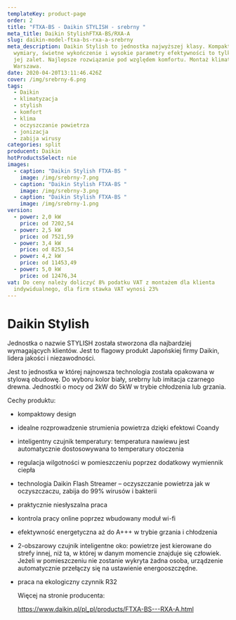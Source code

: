 ```yaml
---
templateKey: product-page
order: 2
title: "FTXA-BS - Daikin STYLISH - srebrny "
meta_title: Daikin StylishFTXA-BS/RXA-A
slug: daikin-model-ftxa-bs-rxa-a-srebrny
meta_description: Daikin Stylish to jednostka najwyższej klasy. Kompaktowe
  wymiary, świetne wykończenie i wysokie parametry efektywności to tylko kilka z
  jej zalet. Najlepsze rozwiązanie pod względem komfortu. Montaż klimatyzacji
  Warszawa.
date: 2020-04-20T13:11:46.426Z
cover: /img/srebrny-6.png
tags:
  - Daikin
  - klimatyzacja
  - stylish
  - komfort
  - klima
  - oczyszczanie powietrza
  - jonizacja
  - zabija wirusy
categories: split
producent: Daikin
hotProductsSelect: nie
images:
  - caption: "Daikin Stylish FTXA-BS "
    image: /img/srebrny-7.png
  - caption: "Daikin Stylish FTXA-BS "
    image: /img/srebrny-3.png
  - caption: "Daikin Stylish FTXA-BS "
    image: /img/srebrny-1.png
version:
  - power: 2,0 kW
    price: od 7202,54
  - power: 2,5 kW
    price: od 7521,59
  - power: 3,4 kW
    price: od 8253,54
  - power: 4,2 kW
    price: od 11453,49
  - power: 5,0 kW
    price: od 12476,34
vat: Do ceny należy doliczyć 8% podatku VAT z montażem dla klienta
  indywidualnego, dla firm stawka VAT wynosi 23%
---
```

# Daikin Stylish

Jednostka o nazwie STYLISH została stworzona dla najbardziej wymagających klientów. Jest to flagowy produkt Japońskiej firmy Daikin, lidera jakości i niezawodności.

Jest to jednostka w której najnowsza technologia została opakowana w stylową obudowę. Do wyboru kolor biały, srebrny lub imitacja czarnego drewna. Jednostki o mocy od 2kW do 5kW w trybie chłodzenia lub grzania.

Cechy produktu:

* kompaktowy design
* idealne rozprowadzenie strumienia powietrza dzięki efektowi Coandy
* inteligentny czujnik temperatury: temperatura nawiewu jest automatycznie dostosowywana to temperatury otoczenia
* regulacja wilgotności w pomieszczeniu poprzez dodatkowy wymiennik ciepła
* technologia Daikin Flash Streamer – oczyszczanie powietrza jak w oczyszczaczu, zabija do 99% wirusów i bakterii
* praktycznie niesłyszalna praca
* kontrola pracy online poprzez wbudowany moduł wi-fi
* efektywność energetyczna aż do A+++ w trybie grzania i chłodzenia
* 2-obszarowy czujnik inteligentne oko: powietrze jest kierowane do strefy innej, niż ta, w której w danym momencie znajduje się człowiek. Jeżeli w pomieszczeniu nie zostanie wykryta żadna osoba, urządzenie automatycznie przełączy się na ustawienie energooszczędne.
* praca na ekologiczny czynnik R32

  Więcej na stronie producenta:

  <https://www.daikin.pl/pl_pl/products/FTXA-BS---RXA-A.html>